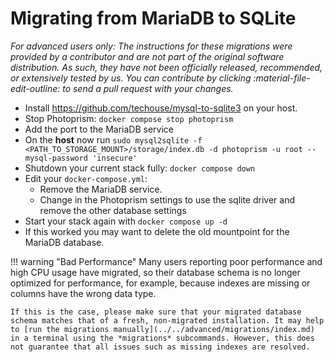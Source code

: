 # Migrating from MariaDB to SQLite

*For advanced users only: The instructions for these migrations were provided by a contributor and are not part of the original software distribution. As such, they have not been officially released, recommended, or extensively tested by us. You can contribute by clicking :material-file-edit-outline: to send a pull request with your changes.*

- Install <https://github.com/techouse/mysql-to-sqlite3> on your host.
- Stop Photoprism: `docker compose stop photoprism`
- Add the port to the MariaDB service
- On the **host** now run `sudo mysql2sqlite -f <PATH_TO_STORAGE_MOUNT>/storage/index.db -d photoprism -u root --mysql-password 'insecure'`
- Shutdown your current stack fully: `docker compose down`
- Edit your `docker-compose.yml`:
  - Remove the MariaDB service.
  - Change in the Photoprism settings to use the sqlite driver and remove the other database settings
- Start your stack again with `docker compose up -d`
- If this worked you may want to delete the old mountpoint for the MariaDB database.

!!! warning "Bad Performance"
    Many users reporting poor performance and high CPU usage have migrated, so their database schema is no longer optimized for performance, for example, because indexes are missing or columns have the wrong data type.

    If this is the case, please make sure that your migrated database schema matches that of a fresh, non-migrated installation. It may help to [run the migrations manually](../../advanced/migrations/index.md) in a terminal using the *migrations* subcommands. However, this does not guarantee that all issues such as missing indexes are resolved.
